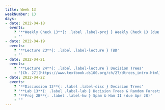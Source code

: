 ```yaml
---
title: Week 13
weekNumber: 13
days:
- date: 2022-04-18
  events:
    ? '**Weekly Check 13**{: .label .label-proj } Weekly Check 13 (due Apr 25)'
    : ''
- date: 2022-04-19
  events:
    ? '**Lecture 23**{: .label .label-lecture } TBD'
    : ''
- date: 2022-04-21
  events:
    ? '**Lecture 24**{: .label .label-lecture } Decision Trees'
    : '[Ch. 27](https://www.textbook.ds100.org/ch/27/dtrees_intro.html)'
- date: 2022-04-22
  events:
    ? '**Discussion 13**{: .label .label-disc } Decision Trees'
    ? '**Lab 13**{: .label .label-lab } Decision Trees & Random Forests (due Apr 26)'
    ? '**Proj 2B**{: .label .label-hw } Spam & Ham II (due Apr 28)'
    : ""
---
```

